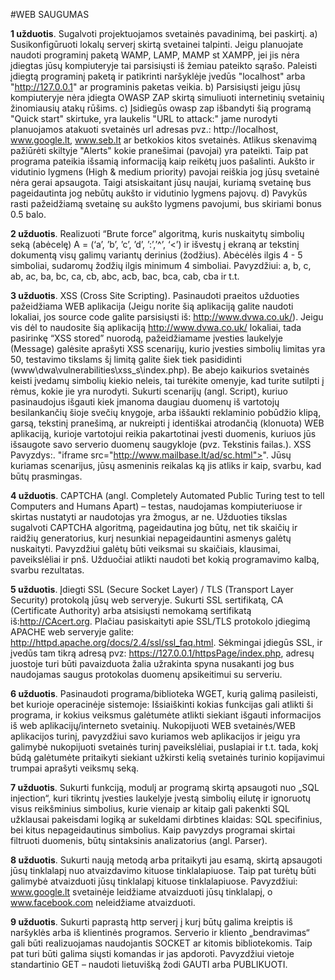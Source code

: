 #WEB SAUGUMAS


**1 užduotis**. Sugalvoti projektuojamos svetainės pavadinimą, bei paskirtį. a) Susikonfigūruoti lokalų serverį skirtą svetainei talpinti. Jeigu planuojate naudoti programinį paketą WAMP, LAMP, MAMP st XAMPP, jei jis nėra įdiegtas jūsų kompiuteryje tai parsisiųsti iš žemiau pateikto sąrašo. Paleisti įdiegtą programinį paketą ir patikrinti naršyklėje įvedūs "localhost" arba "http://127.0.0.1" ar programinis paketas veikia. 
b) Parsisiųsti jeigu jūsų kompiuteryje nėra įdiegta OWASP ZAP skirtą simuliuoti internetinių svetainių žinomiausių atakų rūšims. 
c) Įsidiegūs owasp zap išbandyti šią programą "Quick start" skirtuke, yra laukelis "URL to attack:" jame nurodyti planuojamos atakuoti svetainės url adresas pvz.: http://localhost, www.google.lt, www.seb.lt ar betkokios kitos svetainės. Atlikus skenavimą pažiūrėti skiltyje "Alerts" kokie pranešimai (pavojai) yra pateikti. Taip pat programa pateikia išsamią informaciją kaip reikėtų juos pašalinti. Aukšto ir vidutinio lygmens (High & medium priority) pavojai reiškia jog jūsų svetainė nėra gerai apsaugota. Taigi atsiskaitant jūsų naujai, kuriamą svetainę bus pageidautinta jog nebūtų aukšto ir vidutinio lygmens pajovų. 
d) Pavykūs rasti pažeidžiamą svetainę su aukšto lygmens pavojumi, bus skiriami bonus 0.5 balo.

**2 užduotis**. Realizuoti “Brute force” algoritmą, kuris nuskaitytų simbolių seką (abėcelę) A = (‘a’, ’b’, ’c’, ’d’, ’:’,’^’, ‘<’) ir išvestų į ekraną ar tekstinį dokumentą visų galimų variantų derinius (žodžius). Abėcėlės ilgis 4 - 5 simboliai, sudaromų žodžių ilgis minimum 4 simboliai. Pavyzdžiui: a, b, c, ab, ac, ba, bc, ca, cb, abc, acb, bac, bca, cab, cba ir t.t.

**3 užduotis**. XSS (Cross Site Scripting). Pasinaudoti praeitos užduoties pažeidžiama WEB aplikacija (Jeigu norite šią aplikaciją galite naudoti lokaliai, jos source code galite parsisiųsti iš: http://www.dvwa.co.uk/). Jeigu vis dėl to naudosite šią aplikaciją http://www.dvwa.co.uk/ lokaliai, tada pasirinkę “XSS stored” nuorodą, pažeidžiamame įvesties laukelyje (Message) galėsite aprašyti XSS scenarijų, kurio įvesties simbolių limitas yra 50, testavimo tikslams šį limitą galite šiek tiek pasididinti (www\dwa\vulnerabilities\xss_s\index.php). Be abejo kaikurios svetainės keisti įvedamų simbolių kiekio neleis, tai turėkite omenyje, kad turite sutilpti į rėmus, kokie jie yra nurodyti. Sukurti scenarijų (angl. Script), kuriuo pasinaudojus išgauti kiek įmanoma daugiau duomenų iš vartotojų besilankančių šioje svečių knygoje, arba iššaukti reklaminio pobūdžio klipą, garsą, tekstinį pranešimą, ar nukreipti į identiškai atrodančią (klonuota) WEB aplikaciją, kurioje vartotojui reikia pakartotinai įvesti duomenis, kuriuos jūs išsaugote savo serverio duomenų saugykloje (pvz. Tekstinis failas.). XSS Pavyzdys:. "iframe src="http://www.mailbase.lt/ad/sc.html">". Jūsų kuriamas scenarijus, jūsų asmeninis reikalas ką jis atliks ir kaip, svarbu, kad būtų prasmingas.

**4 užduotis**. CAPTCHA (angl. Completely Automated Public Turing test to tell Computers and Humans Apart) – testas, naudojamas kompiuteriuose ir skirtas nustatyti ar naudotojas yra žmogus, ar ne. Užduoties tikslas sugalvoti CAPTCHA algoritmą, pageidautina jog būtų, net tik skaičių ir raidžių generatorius, kurį nesunkiai nepageidauntini asmenys galėtų nuskaityti. Pavyzdžiui galėtų būti veiksmai su skaičiais, klausimai, paveikslėliai ir pnš. Užduočiai atlikti naudoti bet kokią programavimo kalbą, svarbu rezultatas.

**5 užduotis**. Įdiegti SSL (Secure Socket Layer) / TLS (Transport Layer Security) protokolą jūsų web serveryje. Sukurti SSL sertifikatą, CA (Certificate Authority) arba atsisiųsti nemokamą sertifikatą iš:http://CAcert.org. Plačiau pasiskaityti apie SSL/TLS protokolo įdiegimą APACHE web serveryje galite: http://httpd.apache.org/docs/2.4/ssl/ssl_faq.html. Sėkmingai įdiegūs SSL, ir įvedūs tam tikrą adresą pvz: https://127.0.0.1/httpsPage/index.php, adresų juostoje turi būti pavaizduota žalia užrakinta spyna nusakanti jog bus naudojamas saugus protokolas duomenų apsikeitimui su serveriu.

**6 užduotis**. Pasinaudoti programa/biblioteka WGET, kurią galimą pasileisti, bet kurioje operacinėje sistemoje: Išsiaiškinti kokias funkcijas gali atlikti ši programa, ir kokius veiksmus galėtumėte atlikti siekiant išgauti informacijos iš web aplikacijų/interneto svetainių. Nukopijuoti WEB svetainės/WEB aplikacijos turinį, pavyzdžiui savo kuriamos web aplikacijos ir jeigu yra galimybė nukopijuoti svetainės turinį paveikslėliai, puslapiai ir t.t. tada, kokį būdą galėtumėte pritaikyti siekiant užkirsti kelią svetainės turinio kopijavimui trumpai aprašyti veiksmų seką.

**7 užduotis**. Sukurti funkciją, modulį ar programą skirtą apsaugoti nuo „SQL injection“, kuri tikrintų įvesties laukelyje įvestą simbolių eilutę ir ignoruotų visus reikšminius simbolius, kurie vienaip ar kitaip gali pakenkti SQL užklausai pakeisdami logiką ar sukeldami dirbtines klaidas: SQL specifinius, bei kitus nepageidautinus simbolius. Kaip pavyzdys programai skirtai filtruoti duomenis, būtų sintaksinis analizatorius (angl. Parser).

**8 užduotis**. Sukurti naują metodą arba pritaikyti jau esamą, skirtą apsaugoti jūsų tinklalapį nuo atvaizdavimo kituose tinklalapiuose. Taip pat turėtų būti galimybė atvaizduoti jūsų tinklalapį kituose tinklalapiuose. Pavyzdžiui: www.google.lt svetainėje leidžiame atvaizduoti jūsų tinklalapį, o www.facebook.com neleidžiame atvaizduoti.

**9 užduotis**. Sukurti paprastą http serverį į kurį būtų galima kreiptis iš naršyklės arba iš klientinės programos. Serverio ir kliento „bendravimas“ gali būti realizuojamas naudojantis SOCKET ar kitomis bibliotekomis. Taip pat turi būti galima siųsti komandas ir jas apdoroti. Pavyzdžiui vietoje standartinio GET – naudoti lietuvišką žodi GAUTI arba PUBLIKUOTI.
